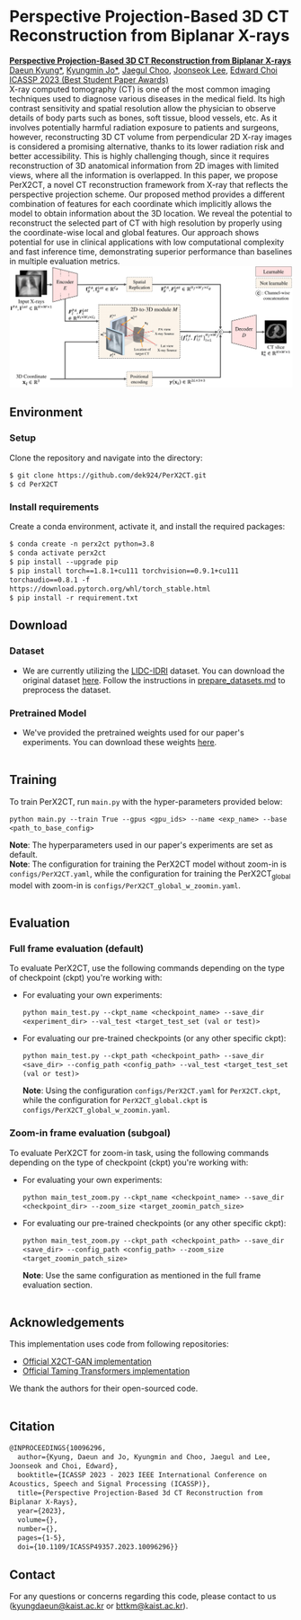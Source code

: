 # Perspective Projection-Based 3D CT Reconstruction from Biplanar X-rays
<b> <a href="https://arxiv.org/abs/2303.05297"> Perspective Projection-Based 3D CT Reconstruction from Biplanar X-rays </a> </b> 
<br>
<a href="https://sites.google.com/view/daeunkyung/"> Daeun Kyung*</a>,
<a href="https://www.linkedin.com/in/kyungmin-jo-931264181/?originalSubdomain=kr/"> Kyungmin Jo*</a>,
<a href="https://sites.google.com/site/jaegulchoo/"> Jaegul Choo</a>,
<a href="http://www.joonseok.net/home.html"> Joonseok Lee</a>,
<a href="https://mp2893.com/"> Edward Choi</a>
<br>
<a href="https://2023.ieeeicassp.org/"> ICASSP 2023 (Best Student Paper Awards) </a>
<br> X-ray computed tomography (CT) is one of the most common imaging techniques used to diagnose various diseases in the medical field. Its high contrast sensitivity and spatial resolution allow the physician to observe details of body parts such as bones, soft tissue, blood vessels, etc. As it involves potentially harmful radiation exposure to patients and surgeons, however, reconstructing 3D CT volume from perpendicular 2D X-ray images is considered a promising alternative, thanks to its lower radiation risk and better accessibility. This is highly challenging though, since it requires reconstruction of 3D anatomical information from 2D images with limited views, where all the information is overlapped. In this paper, we propose PerX2CT, a novel CT reconstruction framework from X-ray that reflects the perspective projection scheme. Our proposed method provides a different combination of features for each coordinate which implicitly allows the model to obtain information about the 3D location. We reveal the potential to reconstruct the selected part of CT with high resolution by properly using the coordinate-wise local and global features. Our approach shows potential for use in clinical applications with low computational complexity and fast inference time, demonstrating superior performance than baselines in multiple evaluation metrics.
<br>
<img src="model.png"> 


## Environment
### Setup
Clone the repository and navigate into the directory:
```
$ git clone https://github.com/dek924/PerX2CT.git
$ cd PerX2CT
```

### Install requirements
Create a conda environment, activate it, and install the required packages:
```
$ conda create -n perx2ct python=3.8
$ conda activate perx2ct
$ pip install --upgrade pip
$ pip install torch==1.8.1+cu111 torchvision==0.9.1+cu111 torchaudio==0.8.1 -f https://download.pytorch.org/whl/torch_stable.html
$ pip install -r requirement.txt
```

## Download
### Dataset
- We are currently utilizing the <a href="https://www.ncbi.nlm.nih.gov/pmc/articles/PMC3041807/">LIDC-IDRI</a> dataset. You can download the original dataset <a href="https://wiki.cancerimagingarchive.net/pages/viewpage.action?pageId=1966254">here</a>. 
Follow the instructions in [prepare_datasets.md](data_preprocessing/prepare_datasets.md) to preprocess the dataset.

### Pretrained Model
- We've provided the pretrained weights used for our paper's experiments. You can download these weights <a href="https://drive.google.com/drive/folders/14_V8E0XklPRax4S4nQfeUnHS2gml-_PO">here</a>.  <br /><br />

## Training
To train PerX2CT, run `main.py` with the hyper-parameters provided below:
```
python main.py --train True --gpus <gpu_ids> --name <exp_name> --base <path_to_base_config>
```
**Note**: The hyperparameters used in our paper's experiments are set as default. <br />
**Note**: The configuration for training the PerX2CT model without zoom-in is `configs/PerX2CT.yaml`, while the configuration for training the PerX2CT<sub>global</sub> model with zoom-in is `configs/PerX2CT_global_w_zoomin.yaml`. <br /><br />

## Evaluation
### Full frame evaluation (default)
To evaluate PerX2CT, use the following commands depending on the type of checkpoint (ckpt) you're working with:

- For evaluating your own experiments:
  ```
  python main_test.py --ckpt_name <checkpoint_name> --save_dir <experiment_dir> --val_test <target_test_set (val or test)>
  ```

- For evaluating our pre-trained checkpoints (or any other specific ckpt):
  ```
  python main_test.py --ckpt_path <checkpoint_path> --save_dir <save_dir> --config_path <config_path> --val_test <target_test_set (val or test)>
  ```
  **Note**: Using the configuration `configs/PerX2CT.yaml` for `PerX2CT.ckpt`, while the configuration for `PerX2CT_global.ckpt` is `configs/PerX2CT_global_w_zoomin.yaml`.


### Zoom-in frame evaluation (subgoal)
To evaluate PerX2CT for zoom-in task, using the following commands depending on the type of checkpoint (ckpt) you're working with:
- For evaluating your own experiments:
  ```
  python main_test_zoom.py --ckpt_name <checkpoint_name> --save_dir <checkpoint_dir> --zoom_size <target_zoomin_patch_size>
  ```

- For evaluating our pre-trained checkpoints (or any other specific ckpt):
  ```
  python main_test_zoom.py --ckpt_path <checkpoint_path> --save_dir <save_dir> --config_path <config_path> --zoom_size <target_zoomin_patch_size>
  ```
  **Note**: Use the same configuration as mentioned in the full frame evaluation section. <br /><br />


## Acknowledgements
This implementation uses code from following repositories:
- [Official X2CT-GAN implementation](https://github.com/kylekma/X2CT)
- [Official Taming Transformers implementation](https://github.com/CompVis/taming-transformers)

We thank the authors for their open-sourced code. <br /><br />


## Citation
```
@INPROCEEDINGS{10096296,
  author={Kyung, Daeun and Jo, Kyungmin and Choo, Jaegul and Lee, Joonseok and Choi, Edward},
  booktitle={ICASSP 2023 - 2023 IEEE International Conference on Acoustics, Speech and Signal Processing (ICASSP)}, 
  title={Perspective Projection-Based 3d CT Reconstruction from Biplanar X-Rays}, 
  year={2023},
  volume={},
  number={},
  pages={1-5},
  doi={10.1109/ICASSP49357.2023.10096296}}
```

## Contact
For any questions or concerns regarding this code, please contact to us ([kyungdaeun@kaist.ac.kr](mailto:kyungdaeun@kaist.ac.kr) or [bttkm@kaist.ac.kr](mailto:bttkm@kaist.ac.kr)).
